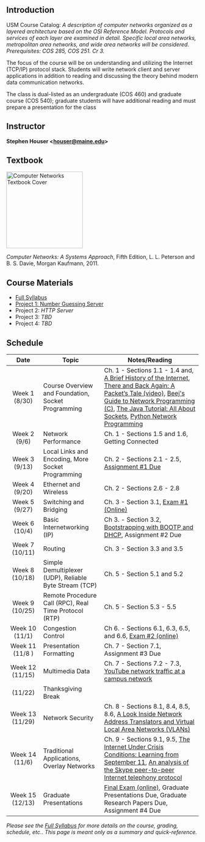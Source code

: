 ## Introduction

USM Course Catalog: *A description of computer networks organized as a layered architecture based on the OSI Reference Model. Protocols and services of each layer are examined in detail. Specific local area networks, metropolitan area networks, and wide area networks will be considered. Prerequisites: COS 285, COS 251. Cr 3.*

The focus of the course will be on understanding and utilizing the Internet (TCP/IP) protocol stack. Students will write network client and server applications in addition to reading and discussing the theory behind modern data communication networks.

The class is dual-listed as an undergraduate (COS 460) and graduate course (COS 540); graduate students will have additional reading and must prepare a presentation for the class

## Instructor

**Stephen Houser <<houser@maine.edu>>**

## Textbook

<img align="center" height="200" src="http://images.amazon.com/images/P/0123850592.jpg" alt="Computer Networks Textbook Cover"/>

*Computer Networks: A Systems Approach*, Fifth Edition, L. L. Peterson and B. S. Davie, Morgan Kaufmann, 2011.

## Course Materials

* [Full Syllabus](syllabus.html)
* [Project 1: Number Guessing Server](https://classroom.github.com/a/Uo9BNarY)
* Project 2: *HTTP Server*
* Project 3: *TBD*
* Project 4: *TBD*

## Schedule

| Date | Topic | Notes/Reading |
| :---: | ---   | --- | 
| Week&nbsp;1  (8/30)  | Course Overview and Foundation, Socket Programming | Ch. 1 - Sections 1.1 - 1.4 and, [A Brief History of the Internet](http://www.internetsociety.org/internet/what-internet/history-internet/brief-history-internet), [There and Back Again: A Packet’s Tale (video)](http://www.internetsociety.org/internet/what-internet/history-internet/brief-history-internet), [Beej's Guide to Network Programming (C)](http://beej.us/guide/bgnet/), [The Java Tutorial: All About Sockets](https://docs.oracle.com/javase/tutorial/networking/sockets/), [Python Network Programming](http://www.tutorialspoint.com/python/python_networking.htm) |
| Week&nbsp;2  (9/6)   | Network Performance | Ch. 1 - Sections 1.5 and 1.6, Getting Connected |
| Week&nbsp;3  (9/13)  | Local Links and Encoding, More Socket Programming | Ch. 2 - Sections 2.1 - 2.5, [Assignment #1 Due](https://classroom.github.com/a/Uo9BNarY) |
| Week&nbsp;4  (9/20)  | Ethernet and Wireless | Ch. 2 - Sections 2.6 - 2.8 |
| Week&nbsp;5  (9/27)  | Switching and Bridging | Ch. 3 - Section 3.1, [Exam #1 (Online)](https://bb.courses.maine.edu) |
| Week&nbsp;6  (10/4)  | Basic Internetworking (IP) | Ch 3. - Section 3.2, [Bootstrapping with BOOTP and DHCP](https://www.cisco.com/c/en/us/about/press/internet-protocol-journal/back-issues/table-contents-22/dhcp.html), Assignment #2 Due |
| Week&nbsp;7  (10/11) | Routing | Ch. 3 - Section 3.3 and 3.5 |
| Week&nbsp;8  (10/18) | Simple Demultiplexer (UDP), Reliable Byte Stream (TCP) | Ch. 5 - Section 5.1 and 5.2 |
| Week&nbsp;9  (10/25) | Remote Procedure Call (RPC), Real Time Protocol (RTP) | Ch. 5 - Section 5.3 - 5.5 |
| Week&nbsp;10 (11/1)  | Congestion Control | Ch 6. - Sections 6.1, 6.3, 6.5, and 6.6, [Exam #2 (online)](https://bb.courses.maine.edu) |
| Week&nbsp;11 (11/8 ) | Presentation Formatting | Ch. 7 - Section 7.1, Assignment #3 Due |
| Week&nbsp;12 (11/15) | Multimedia Data | Ch. 7 - Sections 7.2 - 7.3, [YouTube network traffic at a campus network](http://gaia.cs.umass.edu/networks/papers/MMCN08-0.2.pdf) |
| (11/22) | Thanksgiving Break | |
| Week&nbsp;13 (11/29) | Network Security | Ch. 8 - Sections 8.1, 8.4, 8.5, 8.6, [A Look Inside Network Address Translators and Virtual Local Area Networks (VLANs)](https://www.cisco.com/c/en/us/about/press/internet-protocol-journal/back-issues/table-contents-29/anatomy.html) |
| Week&nbsp;14 (11/6) | Traditional Applications, Overlay Networks | Ch. 9 - Sections 9.1, 9.5, [The Internet Under Crisis Conditions: Learning from September 11](https://www.nap.edu/read/10569/chapter/1), [An analysis of the Skype peer-to-peer Internet telephony protocol](http://www1.cs.columbia.edu/~salman/publications/skype1_4.pdf)
| Week&nbsp;15 (12/13) | Graduate Presentations | [Final Exam (online)](https://bb.courses.maine.edu), Graduate Presentations Due, Graduate Research Papers Due, Assignment #4 Due |

*Please see the [Full Syllabus](syllabus.html) for more details on the course, grading, schedule, etc.. This page is meant only as a summary and quick-reference.*
